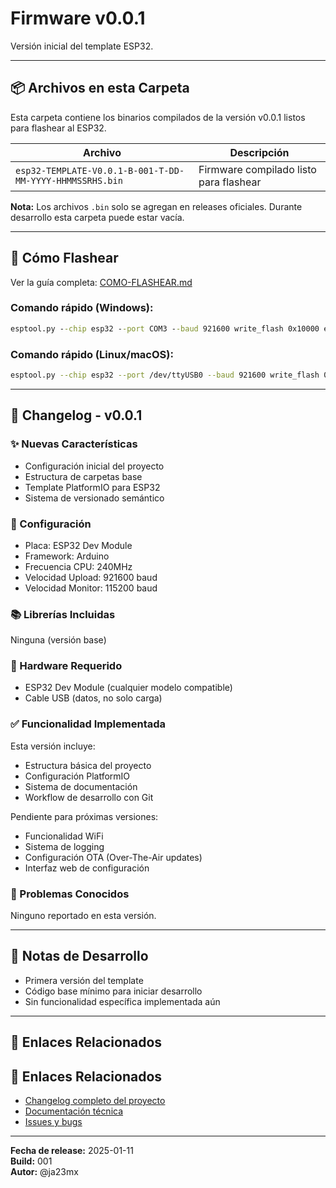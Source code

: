# Firmware v0.0.1

Versión inicial del template ESP32.

---

## 📦 Archivos en esta Carpeta

Esta carpeta contiene los binarios compilados de la versión v0.0.1 listos para flashear al ESP32.

| Archivo                                                  | Descripción                            |
| -------------------------------------------------------- | -------------------------------------- |
| `esp32-TEMPLATE-V0.0.1-B-001-T-DD-MM-YYYY-HHMMSSRHS.bin` | Firmware compilado listo para flashear |

**Nota:** Los archivos `.bin` solo se agregan en releases oficiales. Durante desarrollo esta carpeta puede estar vacía.

---

## 🚀 Cómo Flashear

Ver la guía completa: [COMO-FLASHEAR.md](../COMO-FLASHEAR.md)

### Comando rápido (Windows):
```cmd
esptool.py --chip esp32 --port COM3 --baud 921600 write_flash 0x10000 esp32-TEMPLATE-V0.0.1-B-001-T-DD-MM-YYYY-HHMMSSRHS.bin
```

### Comando rápido (Linux/macOS):
```bash
esptool.py --chip esp32 --port /dev/ttyUSB0 --baud 921600 write_flash 0x10000 esp32-TEMPLATE-V0.0.1-B-001-T-DD-MM-YYYY-HHMMSSRHS.bin
```

---

## 📜 Changelog - v0.0.1

### ✨ Nuevas Características

- Configuración inicial del proyecto
- Estructura de carpetas base
- Template PlatformIO para ESP32
- Sistema de versionado semántico

### 🔧 Configuración

- Placa: ESP32 Dev Module
- Framework: Arduino
- Frecuencia CPU: 240MHz
- Velocidad Upload: 921600 baud
- Velocidad Monitor: 115200 baud

### 📚 Librerías Incluidas

Ninguna (versión base)

### 🔌 Hardware Requerido

- ESP32 Dev Module (cualquier modelo compatible)
- Cable USB (datos, no solo carga)

### ✅ Funcionalidad Implementada

Esta versión incluye:
- Estructura básica del proyecto
- Configuración PlatformIO
- Sistema de documentación
- Workflow de desarrollo con Git

Pendiente para próximas versiones:
- Funcionalidad WiFi
- Sistema de logging
- Configuración OTA (Over-The-Air updates)
- Interfaz web de configuración

### 🐛 Problemas Conocidos

Ninguno reportado en esta versión.

---

## 📝 Notas de Desarrollo

- Primera versión del template
- Código base mínimo para iniciar desarrollo
- Sin funcionalidad específica implementada aún

---

## 🔗 Enlaces Relacionados

## 🔗 Enlaces Relacionados

- [Changelog completo del proyecto](../../CHANGELOG.md)
- [Documentación técnica](../../esp32-firmware/docs/README.md)
- [Issues y bugs](https://github.com/ja23mx/esp32-git-template-1/issues)

---

**Fecha de release:** 2025-01-11  
**Build:** 001  
**Autor:** @ja23mx


